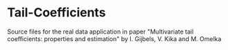 # Tail-Coefficients
Source files for the real data application in paper "Multivariate tail coefficients: properties and estimation" by I. Gijbels, V. Kika and M. Omelka
